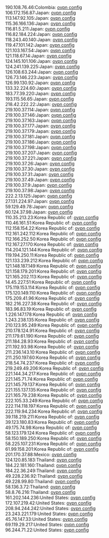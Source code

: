 190.108.76.46:Colombia: [ovpn config](vpn/190_108_76_46.ovpn)  
106.172.156.87:Japan: [ovpn config](vpn/106_172_156_87.ovpn)  
113.147.92.105:Japan: [ovpn config](vpn/113_147_92_105.ovpn)  
115.36.166.136:Japan: [ovpn config](vpn/115_36_166_136.ovpn)  
116.81.5.211:Japan: [ovpn config](vpn/116_81_5_211.ovpn)  
116.82.184.224:Japan: [ovpn config](vpn/116_82_184_224.ovpn)  
118.243.40.140:Japan: [ovpn config](vpn/118_243_40_140.ovpn)  
119.47.101.142:Japan: [ovpn config](vpn/119_47_101_142.ovpn)  
121.103.167.54:Japan: [ovpn config](vpn/121_103_167_54.ovpn)  
121.118.67.14:Japan: [ovpn config](vpn/121_118_67_14.ovpn)  
124.145.101.106:Japan: [ovpn config](vpn/124_145_101_106.ovpn)  
124.241.139.225:Japan: [ovpn config](vpn/124_241_139_225.ovpn)  
126.108.63.244:Japan: [ovpn config](vpn/126_108_63_244.ovpn)  
126.73.146.223:Japan: [ovpn config](vpn/126_73_146_223.ovpn)  
126.99.130.92:Japan: [ovpn config](vpn/126_99_130_92.ovpn)  
133.32.224.60:Japan: [ovpn config](vpn/133_32_224_60.ovpn)  
183.77.39.220:Japan: [ovpn config](vpn/183_77_39_220.ovpn)  
193.115.56.65:Japan: [ovpn config](vpn/193_115_56_65.ovpn)  
218.42.222.22:Japan: [ovpn config](vpn/218_42_222_22.ovpn)  
219.100.37.114:Japan: [ovpn config](vpn/219_100_37_114.ovpn)  
219.100.37.146:Japan: [ovpn config](vpn/219_100_37_146.ovpn)  
219.100.37.163:Japan: [ovpn config](vpn/219_100_37_163.ovpn)  
219.100.37.177:Japan: [ovpn config](vpn/219_100_37_177.ovpn)  
219.100.37.179:Japan: [ovpn config](vpn/219_100_37_179.ovpn)  
219.100.37.181:Japan: [ovpn config](vpn/219_100_37_181.ovpn)  
219.100.37.186:Japan: [ovpn config](vpn/219_100_37_186.ovpn)  
219.100.37.198:Japan: [ovpn config](vpn/219_100_37_198.ovpn)  
219.100.37.207:Japan: [ovpn config](vpn/219_100_37_207.ovpn)  
219.100.37.221:Japan: [ovpn config](vpn/219_100_37_221.ovpn)  
219.100.37.26:Japan: [ovpn config](vpn/219_100_37_26.ovpn)  
219.100.37.30:Japan: [ovpn config](vpn/219_100_37_30.ovpn)  
219.100.37.31:Japan: [ovpn config](vpn/219_100_37_31.ovpn)  
219.100.37.49:Japan: [ovpn config](vpn/219_100_37_49.ovpn)  
219.100.37.9:Japan: [ovpn config](vpn/219_100_37_9.ovpn)  
219.100.37.98:Japan: [ovpn config](vpn/219_100_37_98.ovpn)  
222.2.13.125:Japan: [ovpn config](vpn/222_2_13_125.ovpn)  
27.131.224.97:Japan: [ovpn config](vpn/27_131_224_97.ovpn)  
59.129.49.78:Japan: [ovpn config](vpn/59_129_49_78.ovpn)  
60.124.37.98:Japan: [ovpn config](vpn/60_124_37_98.ovpn)  
110.35.213.23:Korea Republic of: [ovpn config](vpn/110_35_213_23.ovpn)  
110.46.161.51:Korea Republic of: [ovpn config](vpn/110_46_161_51.ovpn)  
112.158.154.22:Korea Republic of: [ovpn config](vpn/112_158_154_22.ovpn)  
112.161.242.112:Korea Republic of: [ovpn config](vpn/112_161_242_112.ovpn)  
112.166.252.50:Korea Republic of: [ovpn config](vpn/112_166_252_50.ovpn)  
112.167.27.170:Korea Republic of: [ovpn config](vpn/112_167_27_170.ovpn)  
114.204.121.144:Korea Republic of: [ovpn config](vpn/114_204_121_144.ovpn)  
119.194.250.11:Korea Republic of: [ovpn config](vpn/119_194_250_11.ovpn)  
121.133.239.212:Korea Republic of: [ovpn config](vpn/121_133_239_212.ovpn)  
121.148.187.149:Korea Republic of: [ovpn config](vpn/121_148_187_149.ovpn)  
121.158.179.201:Korea Republic of: [ovpn config](vpn/121_158_179_201.ovpn)  
121.165.202.113:Korea Republic of: [ovpn config](vpn/121_165_202_113.ovpn)  
14.45.227.51:Korea Republic of: [ovpn config](vpn/14_45_227_51.ovpn)  
175.119.153.114:Korea Republic of: [ovpn config](vpn/175_119_153_114.ovpn)  
175.120.149.110:Korea Republic of: [ovpn config](vpn/175_120_149_110.ovpn)  
175.209.41.96:Korea Republic of: [ovpn config](vpn/175_209_41_96.ovpn)  
182.216.227.38:Korea Republic of: [ovpn config](vpn/182_216_227_38.ovpn)  
183.96.83.19:Korea Republic of: [ovpn config](vpn/183_96_83_19.ovpn)  
1.226.147.178:Korea Republic of: [ovpn config](vpn/1_226_147_178.ovpn)  
1.243.238.135:Korea Republic of: [ovpn config](vpn/1_243_238_135.ovpn)  
210.123.95.249:Korea Republic of: [ovpn config](vpn/210_123_95_249.ovpn)  
210.178.124.91:Korea Republic of: [ovpn config](vpn/210_178_124_91.ovpn)  
211.179.61.190:Korea Republic of: [ovpn config](vpn/211_179_61_190.ovpn)  
211.184.28.93:Korea Republic of: [ovpn config](vpn/211_184_28_93.ovpn)  
211.192.93.98:Korea Republic of: [ovpn config](vpn/211_192_93_98.ovpn)  
211.236.143.10:Korea Republic of: [ovpn config](vpn/211_236_143_10.ovpn)  
211.250.197.60:Korea Republic of: [ovpn config](vpn/211_250_197_60.ovpn)  
218.54.74.237:Korea Republic of: [ovpn config](vpn/218_54_74_237.ovpn)  
219.249.49.206:Korea Republic of: [ovpn config](vpn/219_249_49_206.ovpn)  
221.144.34.217:Korea Republic of: [ovpn config](vpn/221_144_34_217.ovpn)  
221.145.71.74:Korea Republic of: [ovpn config](vpn/221_145_71_74.ovpn)  
221.145.79.137:Korea Republic of: [ovpn config](vpn/221_145_79_137.ovpn)  
221.155.137.135:Korea Republic of: [ovpn config](vpn/221_155_137_135.ovpn)  
221.165.79.238:Korea Republic of: [ovpn config](vpn/221_165_79_238.ovpn)  
222.105.33.249:Korea Republic of: [ovpn config](vpn/222_105_33_249.ovpn)  
222.114.118.197:Korea Republic of: [ovpn config](vpn/222_114_118_197.ovpn)  
222.119.94.234:Korea Republic of: [ovpn config](vpn/222_119_94_234.ovpn)  
39.118.219.211:Korea Republic of: [ovpn config](vpn/39_118_219_211.ovpn)  
39.123.180.83:Korea Republic of: [ovpn config](vpn/39_123_180_83.ovpn)  
49.175.74.98:Korea Republic of: [ovpn config](vpn/49_175_74_98.ovpn)  
58.123.179.124:Korea Republic of: [ovpn config](vpn/58_123_179_124.ovpn)  
58.150.189.250:Korea Republic of: [ovpn config](vpn/58_150_189_250.ovpn)  
58.225.107.231:Korea Republic of: [ovpn config](vpn/58_225_107_231.ovpn)  
61.99.158.201:Korea Republic of: [ovpn config](vpn/61_99_158_201.ovpn)  
201.170.37.88:Mexico: [ovpn config](vpn/201_170_37_88.ovpn)  
124.120.85.183:Thailand: [ovpn config](vpn/124_120_85_183.ovpn)  
184.22.181.160:Thailand: [ovpn config](vpn/184_22_181_160.ovpn)  
184.22.36.249:Thailand: [ovpn config](vpn/184_22_36_249.ovpn)  
49.228.236.92:Thailand: [ovpn config](vpn/49_228_236_92.ovpn)  
49.228.99.80:Thailand: [ovpn config](vpn/49_228_99_80.ovpn)  
58.136.3.72:Thailand: [ovpn config](vpn/58_136_3_72.ovpn)  
58.8.76.216:Thailand: [ovpn config](vpn/58_8_76_216.ovpn)  
161.202.144.236:United States: [ovpn config](vpn/161_202_144_236.ovpn)  
172.107.219.42:United States: [ovpn config](vpn/172_107_219_42.ovpn)  
208.94.244.242:United States: [ovpn config](vpn/208_94_244_242.ovpn)  
23.243.221.179:United States: [ovpn config](vpn/23_243_221_179.ovpn)  
45.76.147.33:United States: [ovpn config](vpn/45_76_147_33.ovpn)  
69.119.29.217:United States: [ovpn config](vpn/69_119_29_217.ovpn)  
96.244.71.22:United States: [ovpn config](vpn/96_244_71_22.ovpn)  
